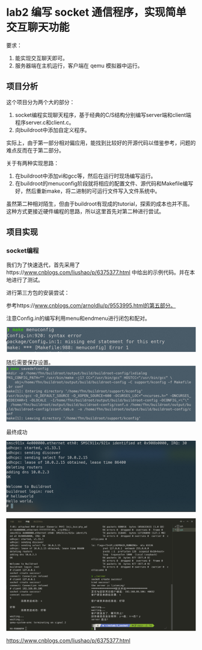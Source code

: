 # lab2 编写 socket 通信程序，实现简单交互聊天功能

要求：
1. 能实现交互聊天即可。
2. 服务器端在主机运行，客户端在 qemu 模拟器中运行。

## 项目分析

这个项目分为两个大的部分：
1. socket编程实现聊天程序，基于经典的C/S结构分别编写server端和client端程序server.c和client.c。
2. 向buildroot中添加自定义程序。

实际上，由于第一部分相对偏应用，能找到比较好的开源代码以借鉴参考，问题的难点反而在于第二部分。

关于有两种实现思路：
1. 在buildroot中添加vi和gcc等，然后在运行时现场编写运行。
2. 在buildroot的menuconfig阶段就将相应的配置文件、源代码和Makefile编写好，然后重新make，将二进制的可运行文件写入文件系统中。

虽然第二种相对陌生，但由于buildroot有现成的tutorial，探索的成本也并不高。这种方式更接近硬件编程的思路，所以这里首先对第二种进行尝试。

## 项目实现

### socket编程

我们为了快速迭代，首先采用了https://www.cnblogs.com/liushao/p/6375377.html 中给出的示例代码。并在本地进行了测试。

进行第三方包的安装尝试：

参考https://www.cnblogs.com/arnoldlu/p/9553995.html的第五部分。

注意Config.in的编写利用menu和endmenu进行闭包和配对。

![image-20210813223850227](assets/image-20210813223850227.png)


随后需要保存设置。
![image-20210813223741555](assets/image-20210813223741555.png)

最终成功

![image-20210814114758774](assets/image-20210814114758774.png)

![image-20210814130550821](assets/image-20210814130550821.png)


https://www.cnblogs.com/liushao/p/6375377.html

